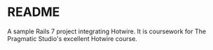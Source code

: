 # README

A sample Rails 7 project integrating Hotwire. It is coursework for The Pragmatic Studio's excellent Hotwire course.
